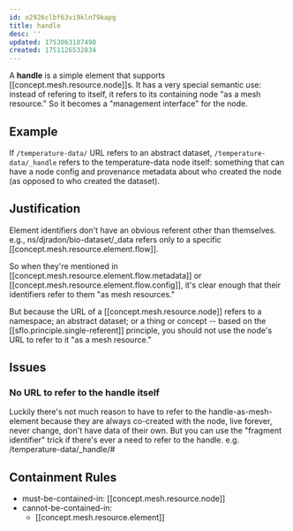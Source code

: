 ```yaml
---
id: o2926clbf63vi9kln79kapg
title: handle
desc: ''
updated: 1753063187498
created: 1751126532834
---
```


A **handle** is a simple element that supports [[concept.mesh.resource.node]]s. It has a very special semantic use: instead of refering to itself, it refers to its containing node "as a mesh resource." So it becomes a "management interface" for the node.

## Example

If `/temperature-data/` URL refers to an abstract dataset, `/temperature-data/_handle` refers to the temperature-data node itself: something that can have a node config and provenance metadata about who created the node (as opposed to who created the dataset).

## Justification

Element identifiers don't have an obvious referent other than themselves. e.g., ns/djradon/bio-dataset/_data refers only to a specific [[concept.mesh.resource.element.flow]]. 

So when they're mentioned in [[concept.mesh.resource.element.flow.metadata]] or [[concept.mesh.resource.element.flow.config]], it's clear enough that their identifiers refer to them "as mesh resources."

But because the URL of a [[concept.mesh.resource.node]] refers to a namespace; an abstract dataset; or a thing or concept --  based on the [[sflo.principle.single-referent]] principle, you should not use the node's URL to refer to it "as a mesh resource."

## Issues

### No URL to refer to the handle itself

Luckily there's not much reason to have to refer to the handle-as-mesh-element because they are always co-created with the node, live forever, never change, don't have data of their own. But you can use the "fragment identifier" trick if there's ever a need to refer to the handle. e.g. /temperature-data/_handle/#


## Containment Rules

- must-be-contained-in: [[concept.mesh.resource.node]]
- cannot-be-contained-in: 
  - [[concept.mesh.resource.element]]
